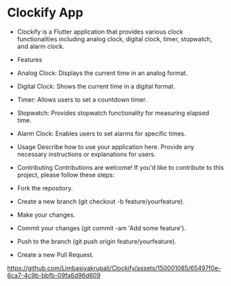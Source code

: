 # Clockify App

* Clockify is a Flutter application that provides various clock functionalities including analog clock, digital clock, timer, stopwatch, and alarm clock.

* Features
* Analog Clock: Displays the current time in an analog format.
* Digital Clock: Shows the current time in a digital format.
* Timer: Allows users to set a countdown timer.
* Stopwatch: Provides stopwatch functionality for measuring elapsed time.
* Alarm Clock: Enables users to set alarms for specific times.

* Usage
Describe how to use your application here. Provide any necessary instructions or explanations for users.

* Contributing
Contributions are welcome! If you'd like to contribute to this project, please follow these steps:

* Fork the repository.
* Create a new branch (git checkout -b feature/yourfeature).
* Make your changes.
* Commit your changes (git commit -am 'Add some feature').
* Push to the branch (git push origin feature/yourfeature).
* Create a new Pull Request.

https://github.com/Limbasiyakrupali/Clockify/assets/150001085/65497f0e-6ca7-4c9b-bbfb-09fa6d96d609



